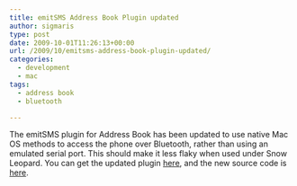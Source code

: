 ```yaml
---
title: emitSMS Address Book Plugin updated
author: sigmaris
type: post
date: 2009-10-01T11:26:13+00:00
url: /2009/10/emitsms-address-book-plugin-updated/
categories:
  - development
  - mac
tags:
  - address book
  - bluetooth

---
```

The emitSMS plugin for Address Book has been updated to use native Mac OS methods to access the phone over Bluetooth, rather than using an emulated serial port. This should make it less flaky when used under Snow Leopard. You can get the updated plugin [here][1], and the new source code is <a title="emitSMS address book plugin source" href="https://github.com/sigmaris/AddressBookSMS" target="_blank">here</a>.

 [1]: /files/emitSMSAddressBookPlugin.bundle.zip "emitSMS address book plugin"
